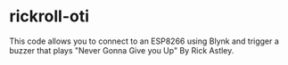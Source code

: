 # rickroll-oti
This code allows you to connect to an ESP8266 using Blynk and trigger a buzzer that plays "Never Gonna Give you Up" By Rick Astley.
